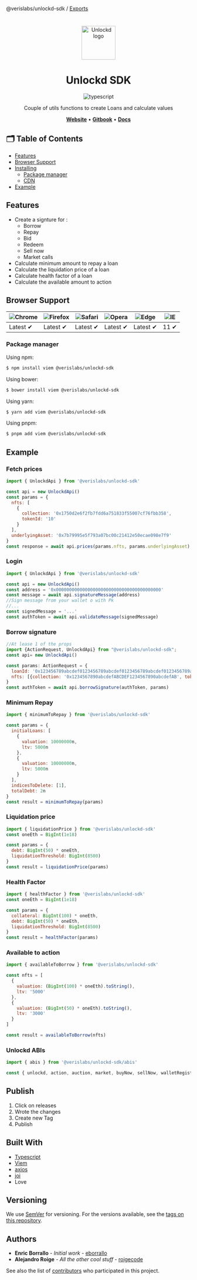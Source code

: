 @verislabs/unlockd-sdk / [Exports](modules.md)

#

<p align="center" style="margin-bottom:32px">
  <a href="https://unlockd.finance">
    <img alt="Unlockd logo" src="https://miro.medium.com/max/660/1*YEp9mC_4sVUuFpBzatz3dQ.png" width="auto" height="92px" />
  </a>
</p>

<h1 align="center">Unlockd SDK</h1>

<p align="center">
    <img src="https://img.shields.io/badge/TypeScript-007ACC?style=for-the-badge&logo=typescript&logoColor=white" alt="typescript"/>
</p>
<p align="center">Couple of utils functions to create Loans and calculate values</p>

<p align="center">
    <a href="https://app.unlockd.finance/"><b>Website</b></a> •
    <a href="https://devs.unlockd.finance/"><b>Gitbook</b></a> •
    <a href="/docs"><b>Docs</b></a>
</p>

[//]: #
[//]: # '[![npm version](https://img.shields.io/npm/v/unlockd-ts.svg?style=flat-square)](https://www.npmjs.org/package/unlockd-ts)'
[//]: # '[![Build status](https://img.shields.io/github/actions/workflow/status/unlockd-ts/unlockd-ts/ci.yml?branch=v1.x&label=CI&logo=github&style=flat-square)](https://github.com/unlockd-ts/unlockd-ts/actions/workflows/ci.yml)'
[//]: # '[![code coverage](https://img.shields.io/coveralls/mzabriskie/unlockd-ts.svg?style=flat-square)](https://coveralls.io/r/mzabriskie/unlockd-ts)'
[//]: # '[![npm bundle size](https://img.shields.io/bundlephobia/minzip/unlockd-ts?style=flat-square)](https://bundlephobia.com/package/unlockd-ts@latest)'

## 🗂️ Table of Contents

- [Features](#features)
- [Browser Support](#browser-support)
- [Installing](#installing)
  - [Package manager](#package-manager)
  - [CDN](#cdn)
- [Example](#example)

## Features

- Create a signture for :
  - Borrow
  - Repay
  - Bid
  - Redeem
  - Sell now
  - Market calls
- Calculate minimum amount to repay a loan
- Calculate the liquidation price of a loan
- Calculate health factor of a loan
- Calculate the available amount to action

## Browser Support

| ![Chrome](https://raw.githubusercontent.com/alrra/browser-logos/main/src/chrome/chrome_48x48.png) | ![Firefox](https://raw.githubusercontent.com/alrra/browser-logos/main/src/firefox/firefox_48x48.png) | ![Safari](https://raw.githubusercontent.com/alrra/browser-logos/main/src/safari/safari_48x48.png) | ![Opera](https://raw.githubusercontent.com/alrra/browser-logos/main/src/opera/opera_48x48.png) | ![Edge](https://raw.githubusercontent.com/alrra/browser-logos/main/src/edge/edge_48x48.png) | ![IE](https://raw.githubusercontent.com/alrra/browser-logos/master/src/archive/internet-explorer_9-11/internet-explorer_9-11_48x48.png) |
| ------------------------------------------------------------------------------------------------- | ---------------------------------------------------------------------------------------------------- | ------------------------------------------------------------------------------------------------- | ---------------------------------------------------------------------------------------------- | ------------------------------------------------------------------------------------------- | --------------------------------------------------------------------------------------------------------------------------------------- |
| Latest ✔                                                                                         | Latest ✔                                                                                            | Latest ✔                                                                                         | Latest ✔                                                                                      | Latest ✔                                                                                   | 11 ✔                                                                                                                                   |

### Package manager

Using npm:

```bash
$ npm install viem @verislabs/unlockd-sdk
```

Using bower:

```bash
$ bower install viem @verislabs/unlockd-sdk
```

Using yarn:

```bash
$ yarn add viem @verislabs/unlockd-sdk
```

Using pnpm:

```bash
$ pnpm add viem @verislabs/unlockd-sdk

```

## Example

### Fetch prices

```javascript
import { UnlockdApi } from '@verislabs/unlockd-sdk'

const api = new UnlockdApi()
const params = {
  nfts: [
    {
      collection: '0x1750d2e6f2fb7fdd6a751833f55007cf76fbb358',
      tokenId: '10'
    }
  ],
  underlyingAsset: '0x7b79995e5f793a07bc00c21412e50ecae098e7f9'
}
const response = await api.prices(params.nfts, params.underlyingAsset)
```

### Login

```javascript
import { UnlockdApi } from '@verislabs/unlockd-sdk'

const api = new UnlockdApi()
const address = '0x0000000000000000000000000000000000000000'
const message = await api.signatureMessage(address)
//Sign message from your wallet o with Pk
//...
const signedMessage = '...'
const authToken = await api.validateMessage(signedMessage)
```

### Borrow signature

```javascript
//At lease 1 of the props
import {ActionRequest, UnlockdApi} from "@verislabs/unlockd-sdk";
const api= new UnlockdApi()

const params: ActionRequest = {
  loanId: '0x123456789abcdef0123456789abcdef0123456789abcdef0123456789abcdef0',//Optional
  nfts: [{collection: '0x1234567890abcdefABCDEF1234567890abcdefAB', tokenId: 'testTokenId'}]//Optional
}
const authToken = await api.borrowSignature(authToken, params)
```

### Minimum Repay

```javascript
import { minimumToRepay } from '@verislabs/unlockd-sdk'

const params = {
  initialLoans: [
    {
      valuation: 10000000n,
      ltv: 5000n
    },
    {
      valuation: 10000000n,
      ltv: 5000n
    }
  ],
  indicesToDelete: [1],
  totalDebt: 2n
}
const result = minimumToRepay(params)
```

### Liquidation price

```javascript
import { liquidationPrice } from '@verislabs/unlockd-sdk'
const oneEth = BigInt(1e18)

const params = {
  debt: BigInt(50) * oneEth,
  liquidationThreshold: BigInt(8500)
}
const result = liquidationPrice(params)
```

### Health Factor

```javascript
import { healthFactor } from '@verislabs/unlockd-sdk'
const oneEth = BigInt(1e18)

const params = {
  collateral: BigInt(100) * oneEth,
  debt: BigInt(50) * oneEth,
  liquidationThreshold: BigInt(8500)
}
const result = healthFactor(params)
```

### Available to action

```javascript
import { availableToBorrow } from '@verislabs/unlockd-sdk'

const nfts = [
  {
    valuation: (BigInt(100) * oneEth).toString(),
    ltv: '5000'
  },
  {
    valuation: (BigInt(50) * oneEth).toString(),
    ltv: '3000'
  }
]

const result = availableToBorrow(nfts)
```

### Unlockd ABIs

```javascript
import { abis } from '@verislabs/unlockd-sdk/abis'

const { unlockd, action, auction, market, buyNow, sellNow, walletRegistry, walletFactory, nftBatchTransfer } = abis
```

## Publish

1. Click on releases
2. Wrote the changes
3. Create new Tag
4. Publish

## Built With

- [Typescript](https://www.typescriptlang.org/)
- [Viem](https://viem.sh/)
- [axios](https://axios-http.com/)
- [joi](https://github.com/hapijs/joi)
- Love

## Versioning

We use [SemVer](http://semver.org/) for versioning. For the versions available, see the [tags on this repository](https://github.com/UnlockdFinance/unlockd-ts/pkgs/npm/unlockd-ts).

## Authors

- **Enric Borrallo** - _Initial work_ - [eborrallo](https://github.com/eborrallo)
- **Alejandro Roige** - _All the other cool stuff_ - [roigecode](https://github.com/roigecode)

See also the list of [contributors](https://github.com/UnlockdFinance/unlockd-ts/contributors) who participated in this project.
